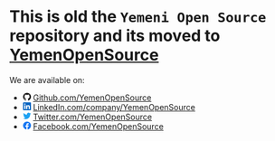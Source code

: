 # This is old the `Yemeni Open Source` repository and its moved to [YemenOpenSource](https://github.com/YemenOpenSource)

We are available on:

- <img src="github.svg" width="14px"/> [Github.com/YemenOpenSource](https://github.com/YemenOpenSource)
- <img src="linkedin.svg" width="14px"/> [LinkedIn.com/company/YemenOpenSource](https://www.linkedin.com/company/YemenOpenSource)
- <img src="twitter.svg" width="14px"/> [Twitter.com/YemenOpenSource](https://twitter.com/YemenOpenSource)
- <img src="facebook.svg" width="14px"/> [Facebook.com/YemenOpenSource](https://www.facebook.com/YemenOpenSource)
